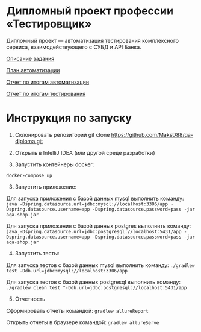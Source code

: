 # Дипломный проект профессии «Тестировщик»
Дипломный проект — автоматизация тестирования комплексного сервиса, взаимодействующего с СУБД и API Банка.

[Описание задания](https://github.com/netology-code/qa-diploma)

[План автоматизации](https://github.com/MaksD88/qa-diploma/blob/main/Test-plan.md)

[Отчет по итогам автоматизации](https://github.com/MaksD88/qa-diploma/blob/main/Automation%20report.md)

[Отчет по итогам тестирования](https://github.com/MaksD88/qa-diploma/blob/main/Report.md)


# Инструкция по запуску

1) Склонировать репозиторий
   git clone https://github.com/MaksD88/qa-diploma.git

2) Открыть в IntelliJ IDEA (или другой среде разработки)

3) Запустить контейнеры docker:

`docker-compose up`

3) Запустить приложение:

Для запуска приложения с базой данных mysql выполнить команду:
`java -Dspring.datasource.url=jdbc:mysql://localhost:3306/app -Dspring.datasource.username=app -Dspring.datasource.password=pass -jar aqa-shop.jar`

Для запуска приложения с базой данных postgres выполнить команду:
` java -Dspring.datasource.url=jdbc:postgresql://localhost:5431/app -Dspring.datasource.username=app -Dspring.datasource.password=pass -jar aqa-shop.jar
`

4) Запустить тесты:

Для запуска тестов с базой данных mysql выполнить команду:
`./gradlew test -Ddb.url=jdbc:mysql://localhost:3306/app`

Для запуска тестов с базой данных postgresql выполнить команду:
`./gradlew clean test "-Ddb.url=jdbc:postgresql://localhost:5431/app`

5) Отчетность

Сформировать отчеты командой:
`gradlew allureReport`

Открыть отчеты в браузере командой:
`gradlew allureServe`

